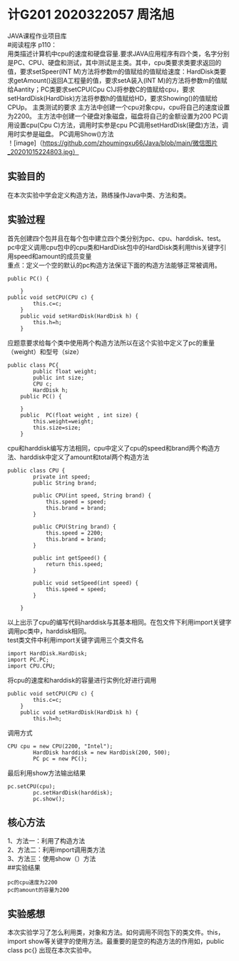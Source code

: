 # 计G201 2020322057 周洺旭  
JAVA课程作业项目库  
#阅读程序 p110：  
用类描述计算机中cpu的速度和硬盘容量.要求JAVA应用程序有四个类，名字分别是PC、CPU、硬盘和测试，其中测试是主类。其中，cpu类要求类要求返回的值，要求setSpeer(INT M)方法将参数m的值赋给的值赋给速度：HardDisk类要求getAmount()返回A工程量的值，要求setA装入(INT M)的方法将参数m的值赋给Aantity；PC类要求setCPU(Cpu C)J将参数C的值赋给cpu，要求setHardDisk(HardDisk)方法将参数h的值赋给HD，要求Showing()的值赋给CPUp。
主类测试的要求
主方法中创建一个cpu对象cpu，cpu将自己的速度设置为2200。
主方法中创建一个硬盘对象磁盘，磁盘将自己的金额设置为200
PC调用设置cpu(Cpu C)方法，调用时实参是cpu
PC调用setHardDisk(硬盘)方法，调用时实参是磁盘。
PC调用Show()方法  
！[image]（https://github.com/zhoumingxu66/Java/blob/main/微信图片_20201015224803.jpg）  
## 实验目的  
在本次实验中学会定义构造方法，熟练操作Java中类、方法和类。    

## 实验过程  
首先创建四个包并且在每个包中建立四个类分别为pc、cpu、harddisk、test。  
pc中定义调用cpu包中的cpu类和HardDisk包中的HardDisk类利用this关键字引用speed和amount的成员变量  
重点：定义一个空的默认的pc构造方法保证下面的构造方法能够正常被调用。
```
public PC() {
		
	}
public void setCPU(CPU c) {
		this.c=c;
	}
	public void setHardDisk(HardDisk h) {
		this.h=h;
	}
``` 
应题意要求给每个类中使用两个构造方法所以在这个实验中定义了pc的重量（weight）和型号（size）  
```
public class PC{
		public float weight;
		public int size;
		CPU c;
		HardDisk h;
	public PC() {
		
	}
	public	PC(float weight , int size) {
		this.weight=weight;
		this.size=size;
	}
```  
cpu和harddisk编写方法相同，cpu中定义了cpu的speed和brand两个构造方法、harddisk中定义了amount和total两个构造方法  
```
public class CPU {
		private int speed;
		public String brand;
		
		public CPU(int speed, String brand) {
			this.speed = speed;
			this.brand = brand;	
		}
		
		public CPU(String brand) {
			this.speed = 2200;
			this.brand = brand;
		}
		
		public int getSpeed() {
			return this.speed;
		}
		
		public void setSpeed(int speed) {
			this.speed = speed;
		}
	
	}
```
以上出示了cpu的编写代码harddisk与其基本相同。在包文件下利用import关键字调用pc类中，harddisk相同。  
test类文件中利用import关键字调用三个类文件名  
``` 
import HardDisk.HardDisk;
import PC.PC;
import CPU.CPU;
``` 
将cpu的速度和harddisk的容量进行实例化好进行调用  
```
public void setCPU(CPU c) {
		this.c=c;
	}
	public void setHardDisk(HardDisk h) {
		this.h=h;
``` 
调用方式  
```
CPU cpu = new CPU(2200, "Intel");
		HardDisk harddisk = new HardDisk(200, 500);
		PC pc = new PC();
```
最后利用show方法输出结果  
``` 
pc.setCPU(cpu);
		pc.setHardDisk(harddisk);
		pc.show();
```
## 核心方法  
1、方法一：利用了构造方法  
2、方法二：利用import调用类方法  
3、方法三：使用show（）方法  
##实验结果  
  
```
pc的cpu速度为2200
pc的amount的容量为200
```
## 实验感想  
本次实验学习了怎么利用类，对象和方法。如何调用不同包下的类文件。this，import show等关键字的使用方法。最重要的是空的构造方法的作用如，public class pc{}
出现在本次实验中。
